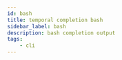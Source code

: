 ```yaml
---
id: bash
title: temporal completion bash
sidebar_label: bash
description: bash completion output
tags:
	- cli
---
```



